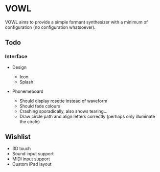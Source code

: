 # VOWL

VOWL aims to provide a simple formant synthesizer with a minimum of configuration (no configuration whatsoever).

## Todo

### Interface

- Design
    - Icon
    - Splash

- Phonemeboard
    - Should display rosette instead of waveform
    - Should fade colours
    - Crashing sporadically, also shows tearing...
    - Draw circle path and align letters correctly (perhaps only illuminate the circle)

## Wishlist

- 3D touch
- Sound input support
- MIDI input support
- Custom iPad layout
